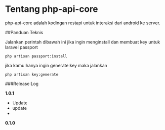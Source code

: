 # Tentang php-api-core
php-api-core adalah kodingan restapi untuk interaksi dari android ke server.

 
##Panduan Teknis


Jalankan perintah dibawah ini jika ingin menginstall dan membuat key untuk laravel passport

`
php artisan passport:install
`

jika kamu hanya ingin generate key maka jalankan

`
php artisan key:generate
` 
 
###Release Log


**1.0.1**

- Update
- update
-

**0.1.0**
